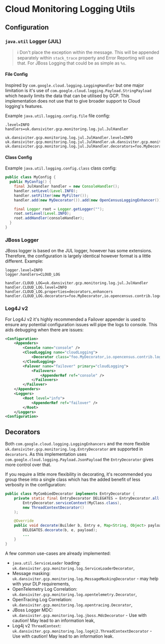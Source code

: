 # Cloud Monitoring Logging Utils #

## Configuration ##

### `java.util` Logger (JUL) ###

> :information_source: Don't place the exception within the message. This will be appended separately within `stack_trace` property and Error Reporting will use that. For JBoss Logging that could be as simple as `%s`.

#### File Config ####

Inspired by `com.google.cloud.logging.LoggingHandler` but one major limitation is it's use of `com.google.cloud.logging.Payload.StringPayload` which heavily limits the data that can be utilised by GCP. This implementation does not use that to give broader support to Cloud logging's features.

Example `java.util.logging.config.file` file config:

```
.level=INFO
handlers=uk.dansiviter.gcp.monitoring.log.jul.JulHandler

uk.dansiviter.gcp.monitoring.log.jul.JulHandler.level=INFO
uk.dansiviter.gcp.monitoring.log.jul.JulHandler.uk.dansiviter.gcp.monitoring.log.JulHandler.filter=foo.MyFilter
uk.dansiviter.gcp.monitoring.log.jul.JulHandler.decorators=foo.MyDecorator,io.opencensus.contrib.logcorrelation.stackdriver.OpenCensusTraceLoggingEnhancer
```

#### Class Config ####

Example `java.util.logging.config.class` class config:

```java
public class MyConfig {
  public MyConfig() {
    final JulHandler handler = new ConsoleHandler();
    handler.setLevel(Level.INFO);
    handler.setFilter(new MyFilter());
    handler.add(new MyDecorator()).add(new OpenCensusLoggingEnhancer());

    final Logger root = Logger.getLogger("");
    root.setLevel(Level.INFO);
    root.addHandler(consoleHandler);
  }
}
```

### JBoss Logger ###

JBoss logger is based on the JUL logger, however has some extensions. Therefore, the configuration is largely identical however format is a little different. Example:

```
logger.level=INFO
logger.handlers=CLOUD_LOG

handler.CLOUD_LOG=uk.dansiviter.gcp.monitoring.log.jul.JulHandler
handler.CLOUD_LOG.level=INFO
handler.CLOUD_LOG.properties=decorators,enhancers
handler.CLOUD_LOG.decorators=foo.MyDecorator,io.opencensus.contrib.logcorrelation.stackdriver.OpenCensusTraceLoggingEnhancer
```

### Log4J v2 ###

For Log4J v2 it's highly recommended a Failover appender is used to ensure any potential configuration issues will pipe the logs to console. This aids debugging when there are issues:

```xml
<Configuration>
	<Appenders>
		<Console name="console" />
		<CloudLogging name="cloudLogging">
			<Decorator class="foo.MyDecorator,io.opencensus.contrib.logcorrelation.stackdriver.OpenCensusTraceLoggingEnhancer" />
		</CloudLogging>
		<Falover name="failover" primary="cloudLogging">
			<Failovers>
				<AppenderRef ref="console" />
			</Failovers>
		</Failover>
	</Appenders>
	<Loggers>
		<Root level="info">
			<AppenderRef ref="failover" />
		</Root>
	</Loggers>
<Configuration>
```

## Decorators ##

Both `com.google.cloud.logging.LoggingEnhancers` and the more flexible `uk.dansiviter.gcp.monitoring.log.EntryDecorator` are supported in `decorators`. As this implementation uses ` com.google.cloud.logging.Payload.JsonPayload` the `EntryDecorator` gives more control over that.

If you require a little more flexibility in decorating, it's recommended you group these into a single class which has the added benefit of less verbosity in the configuration:

```java
public class MyCombiedDecorator implements EntryDecorator {
	private static final EntryDecorator DELEGATES = EntryDecorator.all(
		EntryDecorator.serviceContext(MyClass.class),
		new ThreadContextDecorator()
	);

	@Override
	public void decorate(Builder b, Entry e, Map<String, Object> payload) {
		DELEGATES.decorate(b, e, payload);
		...
	}
}
```

A few common use-cases are already implemented:

* `java.util.ServiceLoader` loading: `uk.dansiviter.gcp.monitoring.log.ServiceLoaderDecorator`,
* Message masking: `uk.dansiviter.gcp.monitoring.log.MessageMaskingDecorator` - may help with your DLP requirements,
* OpenTelemetry Log Correlation: `uk.dansiviter.gcp.monitoring.log.opentelemetry.Decorator`,
* OpenTracing Log Correlation: `uk.dansiviter.gcp.monitoring.log.opentracing.Decorator`,
* JBoss Logger MDC: `uk.dansiviter.gcp.monitoring.log.jboss.MdcDecorator` - Use with caution! May lead to an information leak,
* Log4j v2 `ThreadContext`: `uk.dansiviter.gcp.monitoring.log.log4j2.ThreadContextDecorator` - Use with caution! May lead to an information leak.

